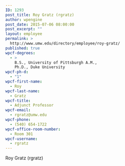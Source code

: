 ```yaml
---
ID: 1293
post_title: Roy Gratz (rgratz)
author: wpengine
post_date: 2015-07-06 08:00:00
post_excerpt: ""
layout: employee
permalink: >
  http://www.umw.edu/directory/employee/roy-gratz/
published: true
wpcf-degrees:
  - >
    B.S., University of Pittsburgh A.M.,
    Ph.D., Duke University
wpcf-ph-d:
  - "1"
wpcf-first-name:
  - Roy
wpcf-last-name:
  - Gratz
wpcf-title:
  - Adjunct Professor
wpcf-email:
  - rgratz@umw.edu
wpcf-phone:
  - (540) 654-1722
wpcf-office-room-number:
  - Room 301
wpcf-username:
  - rgratz
---
```

Roy Gratz (rgratz)